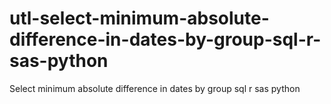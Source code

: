 # utl-select-minimum-absolute-difference-in-dates-by-group-sql-r-sas-python
Select minimum absolute difference in dates by group sql r sas python
